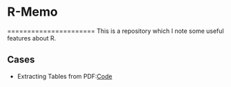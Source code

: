 # R-Memo
======================
This is a repository which I note some useful features about R.

## Cases

- Extracting Tables from PDF:[Code](https://github.com/r3dmaohong/R-Memo/blob/master/extract_table_from_PDF.R)